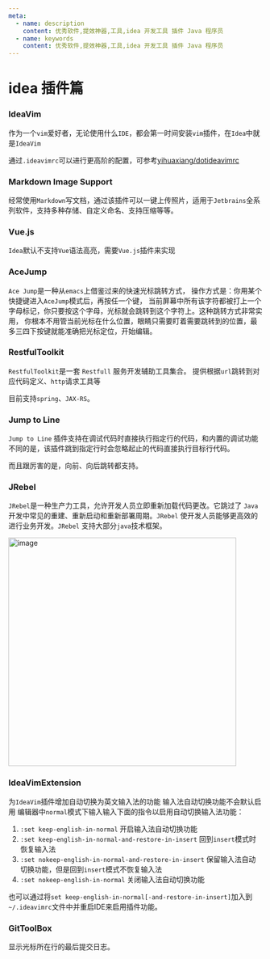 ```yaml
---
meta:
  - name: description
    content: 优秀软件,提效神器,工具,idea 开发工具 插件 Java 程序员
  - name: keywords
    content: 优秀软件,提效神器,工具,idea 开发工具 插件 Java 程序员
---
```

# idea 插件篇

### IdeaVim

作为一个`vim`爱好者，无论使用什么`IDE`，都会第一时间安装`vim`插件，在`Idea`中就是`IdeaVim`

<ImgView title="idea 插件" url="https://z.wiki/images/20220423/09f93ac8b7284d01872c7c948b3ec7dc.png" />

通过`.ideavimrc`可以进行更高阶的配置，可参考[yihuaxiang/dotideavimrc](https://github.com/yihuaxiang/dotideavimrc)

### Markdown Image Support

经常使用`Markdown`写文档，通过该插件可以一键上传照片，适用于`Jetbrains`全系列软件，支持多种存储、自定义命名、支持压缩等等。

<ImgView title="idea 插件" url="https://z.wiki/images/20220423/5df7f22010404e77b9f0782cece30cc5.png" />


### Vue.js

`Idea`默认不支持`Vue`语法高亮，需要`Vue.js`插件来实现

<ImgView title="idea 插件" url="https://z.wiki/images/20220423/4bf9f00bc7d74553877aebfd698ccfb3.png" />

###  AceJump

`Ace Jump`是一种从`emacs`上借鉴过来的快速光标跳转方式，
操作方式是：你用某个快捷键进入`AceJump`模式后，再按任一个键，
当前屏幕中所有该字符都被打上一个字母标记，你只要按这个字母，光标就会跳转到这个字符上。这种跳转方式非常实用，
你根本不用管当前光标在什么位置，眼睛只需要盯着需要跳转到的位置，最多三四下按键就能准确把光标定位，开始编辑。

<ImgView title="AceJump.png" url="https://z.wiki/images/20220423/68a874934a054075a5a681788a282c62.png" />


<ImgView title="ace" url="https://user-images.githubusercontent.com/7598734/164874481-b8ccc3ba-aa3b-4b44-8f44-944f3097aa76.gif" />

### RestfulToolkit

`RestfulToolkit`是一套 `Restfull` 服务开发辅助工具集合。
提供根据`url`跳转到对应代码定义、`http`请求工具等

目前支持`spring`、`JAX-RS`。

<ImgView title="RestfulToolkit.png" url="https://z.wiki/images/20220423/d3414f87d3e94a0485905ab80842ea97.png" />


<ImgView title="tool" url="https://user-images.githubusercontent.com/7598734/164874423-e2fb9ddd-118d-420d-a155-266a8de1fb34.gif" />

### Jump to Line

`Jump to Line` 插件支持在调试代码时直接执行指定行的代码，和内置的调试功能不同的是，该插件跳到指定行时会忽略起止的代码直接执行目标行代码。

而且跟厉害的是，向前、向后跳转都支持。

<ImgView title="idea 插件" url="https://user-images.githubusercontent.com/7598734/164883428-8dd6bb77-b29e-4749-8a1a-232f04c04426.gif" />


### JRebel

`JRebel`是一种生产力工具，允许开发人员立即重新加载代码更改。它跳过了 `Java` 开发中常见的重建、重新启动和重新部署周期。`JRebel` 使开发人员能够更高效的进行业务开发。`JRebel` 支持大部分`java`技术框架。

<img width="452" alt="image" src="https://user-images.githubusercontent.com/7598734/164883519-4400644b-5c88-4113-bf88-5a735dfbd010.png">



### IdeaVimExtension

为`IdeaVim`插件增加自动切换为英文输入法的功能 
输入法自动切换功能不会默认启用
编辑器中`normal`模式下输入输入下面的指令以启用自动切换输入法功能：
1. `:set keep-english-in-normal` 开启输入法自动切换功能
2. `:set keep-english-in-normal-and-restore-in-insert` 回到`insert`模式时恢复输入法
3. `:set nokeep-english-in-normal-and-restore-in-insert` 保留输入法自动切换功能，但是回到`insert`模式不恢复输入法
4. `:set nokeep-english-in-normal` 关闭输入法自动切换功能

也可以通过将`set keep-english-in-normal[-and-restore-in-insert]`加入到`~/.ideavimrc`文件中并重启IDE来启用插件功能。


### GitToolBox

<ImgView title="idea 插件" url="https://z.wiki/autoupload/2022-10-28/d459f305b38440aa9e7e5d2f36ab65be.image.png" />

显示光标所在行的最后提交日志。
